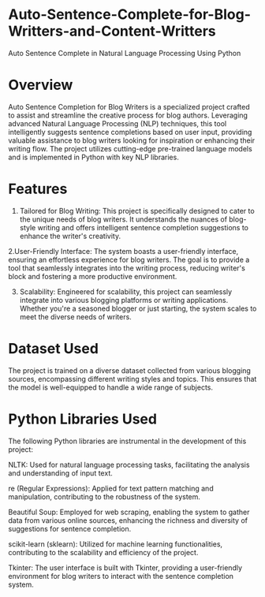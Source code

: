 # Auto-Sentence-Complete-for-Blog-Writters-and-Content-Writters
Auto Sentence Complete in Natural Language Processing Using Python
# Overview
Auto Sentence Completion for Blog Writers is a specialized project crafted to assist and streamline the creative process for blog authors. Leveraging advanced Natural Language Processing (NLP) techniques, this tool intelligently suggests sentence completions based on user input, providing valuable assistance to blog writers looking for inspiration or enhancing their writing flow. The project utilizes cutting-edge pre-trained language models and is implemented in Python with key NLP libraries.
# Features
1. Tailored for Blog Writing:
This project is specifically designed to cater to the unique needs of blog writers. It understands the nuances of blog-style writing and offers intelligent sentence completion suggestions to enhance the writer's creativity.

2.User-Friendly Interface:
The system boasts a user-friendly interface, ensuring an effortless experience for blog writers. The goal is to provide a tool that seamlessly integrates into the writing process, reducing writer's block and fostering a more productive environment.

3. Scalability:
Engineered for scalability, this project can seamlessly integrate into various blogging platforms or writing applications. Whether you're a seasoned blogger or just starting, the system scales to meet the diverse needs of writers.

# Dataset Used
The project is trained on a diverse dataset collected from various blogging sources, encompassing different writing styles and topics. This ensures that the model is well-equipped to handle a wide range of subjects.

# Python Libraries Used
The following Python libraries are instrumental in the development of this project:

NLTK: Used for natural language processing tasks, facilitating the analysis and understanding of input text.

re (Regular Expressions): Applied for text pattern matching and manipulation, contributing to the robustness of the system.

Beautiful Soup: Employed for web scraping, enabling the system to gather data from various online sources, enhancing the richness and diversity of suggestions for sentence completion.

scikit-learn (sklearn): Utilized for machine learning functionalities, contributing to the scalability and efficiency of the project.

Tkinter: The user interface is built with Tkinter, providing a user-friendly environment for blog writers to interact with the sentence completion system.


